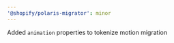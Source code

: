 ```yaml
---
'@shopify/polaris-migrator': minor
---
```


Added `animation` properties to tokenize motion migration
